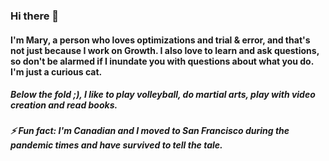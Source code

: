 ### Hi there 👋

#### I'm Mary, a person who loves optimizations and trial & error, and that's not just because I work on Growth. I also love to learn and ask questions, so don't be alarmed if I inundate you with questions about what you do. I'm just a curious cat. 

##### Below the fold ;), I like to play volleyball, do martial arts, play with video creation and read books. 
##### ⚡ Fun fact: I'm Canadian and I moved to San Francisco during the pandemic times and have survived to tell the tale. 
